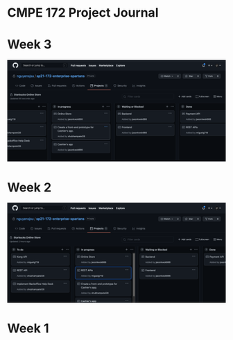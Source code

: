 # CMPE 172 Project Journal

# Week 3
![alt text](images/week3.png)

# Week 2
![alt text](images/week2.png)

# Week 1
